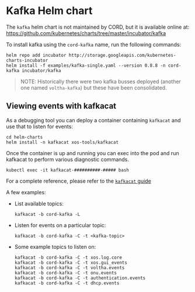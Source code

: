 # Kafka Helm chart

The `kafka` helm chart is not maintained by CORD,
but it is available online at: <https://github.com/kubernetes/charts/tree/master/incubator/kafka>

To install kafka using the `cord-kafka` name, run the following commands:

```shell
helm repo add incubator http://storage.googleapis.com/kubernetes-charts-incubator
helm install -f examples/kafka-single.yaml --version 0.8.8 -n cord-kafka incubator/kafka
```
> NOTE: Historically there were two kafka busses deployed (another one named
> `voltha-kafka`) but these have been consolidated.

## Viewing events with kafkacat

As a debugging tool you can deploy a container containing `kafkacat` and use
that to listen for events:

```shell
cd helm-charts
helm install -n kafkacat xos-tools/kafkacat
```

Once the container is up and running you can exec into the pod and run kafkacat
to perform various diagnostic commands.

```shell
kubectl exec -it kafkacat-##########-##### bash
```

For a complete reference, please refer to the [`kafkacat`
guide](https://github.com/edenhill/kafkacat)

 A few examples:

- List available topics:
  ```shell
  kafkacat -b cord-kafka -L
  ```

- Listen for events on a particular topic:
  ```shell
  kafkacat -b cord-kafka -C -t <kafka-topic>
  ```

- Some example topics to listen on:

  ```shell
  kafkacat -b cord-kafka -C -t xos.log.core
  kafkacat -b cord-kafka -C -t xos.gui_events
  kafkacat -b cord-kafka -C -t voltha.events
  kafkacat -b cord-kafka -C -t onu.events
  kafkacat -b cord-kafka -C -t authentication.events
  kafkacat -b cord-kafka -C -t dhcp.events
  ```

